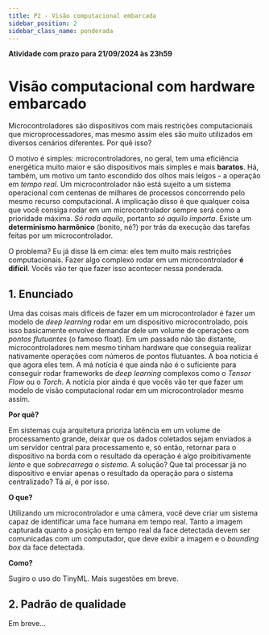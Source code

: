 ```yaml
---
title: P2 - Visão computacional embarcada
sidebar_position: 2
sidebar_class_name: ponderada
---
```


**Atividade com prazo para 21/09/2024 às 23h59**

# Visão computacional com hardware embarcado

Microcontroladores são dispositivos com mais restrições computacionais que
microprocessadores, mas mesmo assim eles são muito utilizados em diversos
cenários diferentes. Por quê isso?

O motivo é simples: microcontroladores, no geral, tem uma eficiência energética
muito maior e são dispositivos mais simples e mais **baratos**. Há, também, um
motivo um tanto escondido dos olhos mais leigos - a operação em *tempo real*.
Um microcontrolador não está sujeito a um sistema operacional com centenas de
milhares de processos concorrendo pelo mesmo recurso computacional. A
implicação disso é que qualquer coisa que você consiga rodar em um
microcontrolador sempre será como a prioridade máxima. *Só roda aquilo*,
portanto *só aquilo importa*. Existe um **determinismo harmônico** (bonito,
né?) por trás da execução das tarefas feitas por um microcontrolador.

O problema? Eu já disse lá em cima: eles tem muito mais restrições
computacionais. Fazer algo complexo rodar em um microcontrolador **é difícil**.
Vocês vão ter que fazer isso acontecer nessa ponderada.

## 1. Enunciado

Uma das coisas mais difíceis de fazer em um microcontrolador é fazer um modelo
de *deep learning* rodar em um dispositivo microcontrolado, pois isso
basicamente envolve demandar dele um volume de operações com *pontos
flutuantes* (o famoso float). Em um passado não tão distante,
microcontroladores nem mesmo tinham hardware que conseguia realizar nativamente
operações com números de pontos flutuantes. A boa notícia é que agora eles tem.
A má notícia é que ainda não é o suficiente para conseguir rodar frameworks de
*deep learning* complexos como o *Tensor Flow* ou o *Torch*. A notícia pior
ainda é que vocês vão ter que fazer um modelo de visão computacional rodar em
um microcontrolador mesmo assim.

**Por quê?**

Em sistemas cuja arquitetura prioriza latência em um volume de processamento
grande, deixar que os dados coletados sejam enviados a um servidor central para
processamento e, só então, retornar para o dispositivo na borda com o resultado
da operação é algo proibitivamente *lento* e que *sobrecarrega o sistema*. A
solução? Que tal processar já no dispositivo e enviar apenas o resultado da
operação para o sistema centralizado? Tá aí, é por isso.

**O que?**

Utilizando um microcontrolador e uma câmera, você deve criar um sistema capaz
de identificar uma face humana em tempo real. Tanto a imagem capturada quanto a
posição em tempo real da face detectada devem ser comunicadas com um
computador, que deve exibir a imagem e o *bounding box* da face detectada.

**Como?**

Sugiro o uso do TinyML. Mais sugestões em breve.

## 2. Padrão de qualidade

Em breve...
